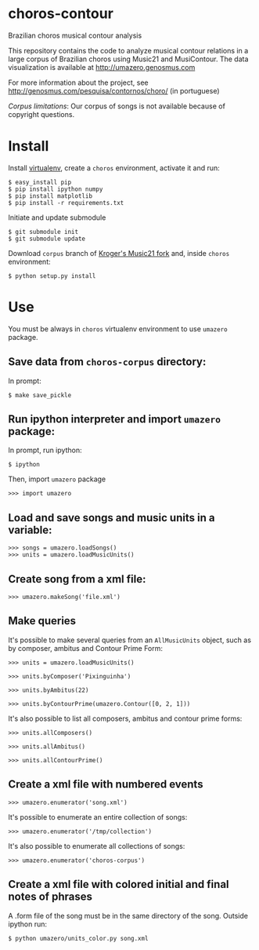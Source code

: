 choros-contour
==============

Brazilian choros musical contour analysis

This repository contains the code to analyze musical contour relations
in a large corpus of Brazilian choros using Music21 and MusiContour.
The data visualization is available at http://umazero.genosmus.com

For more information about the project, see
http://genosmus.com/pesquisa/contornos/choro/ (in portuguese)

*Corpus limitations*: Our corpus of songs is not available because of
 copyright questions.

# Install

Install [virtualenv](http://genosmus.com/handbook/python/), create a
`choros` environment, activate it and run:

    $ easy_install pip
    $ pip install ipython numpy
    $ pip install matplotlib
    $ pip install -r requirements.txt

Initiate and update submodule

    $ git submodule init
    $ git submodule update

Download `corpus` branch of
[Kroger's Music21 fork](https://github.com/kroger/music21/tree/contour)
and, inside `choros` environment:

    $ python setup.py install

# Use

You must be always in `choros` virtualenv environment to use `umazero`
package.

## Save data from `choros-corpus` directory:

In prompt:

    $ make save_pickle

## Run ipython interpreter and import `umazero` package:

In prompt, run ipython:

    $ ipython

Then, import `umazero` package

    >>> import umazero

## Load and save songs and music units in a variable:

    >>> songs = umazero.loadSongs()
    >>> units = umazero.loadMusicUnits()

## Create song from a xml file:

    >>> umazero.makeSong('file.xml')

## Make queries

It's possible to make several queries from an `AllMusicUnits` object,
such as by composer, ambitus and Contour Prime Form:

    >>> units = umazero.loadMusicUnits()

    >>> units.byComposer('Pixinguinha')

    >>> units.byAmbitus(22)

    >>> units.byContourPrime(umazero.Contour([0, 2, 1]))

It's also possible to list all composers, ambitus and contour prime
forms:

    >>> units.allComposers()
    
    >>> units.allAmbitus()
    
    >>> units.allContourPrime()

## Create a xml file with numbered events


    >>> umazero.enumerator('song.xml')

It's possible to enumerate an entire collection of songs:

    >>> umazero.enumerator('/tmp/collection')

It's also possible to enumerate all collections of songs:

    >>> umazero.enumerator('choros-corpus')

## Create a xml file with colored initial and final notes of phrases

A .form file of the song must be in the same directory of the song. Outside ipython run:

    $ python umazero/units_color.py song.xml
